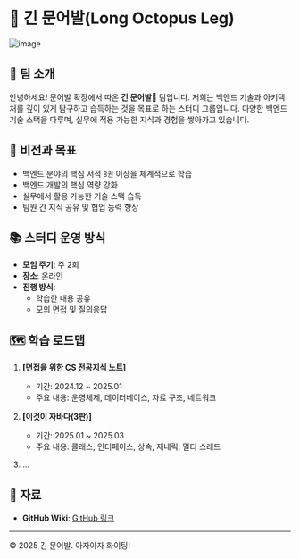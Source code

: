 # 🐙 긴 문어발(Long Octopus Leg)

![image](https://github.com/user-attachments/assets/986f6782-8683-4342-a8ea-5d3644aefa6c)

## 👋 팀 소개
안녕하세요! 문어발 확장에서 따온 **긴 문어발🐙** 팀입니다. 저희는 백엔드 기술과 아키텍처를 깊이 있게 탐구하고 습득하는 것을 목표로 하는 스터디 그룹입니다. 다양한 백엔드 기술 스택을 다루며, 실무에 적용 가능한 지식과 경험을 쌓아가고 있습니다.

## 🚀 비전과 목표
- 백엔드 분야의 핵심 서적 `8권` 이상을 체계적으로 학습
- 백엔드 개발의 핵심 역량 강화
- 실무에서 활용 가능한 기술 스택 습득
- 팀원 간 지식 공유 및 협업 능력 향상

## 📚 스터디 운영 방식
- **모임 주기**: 주 2회
- **장소**: 온라인
- **진행 방식**: 
  - 학습한 내용 공유
  - 모의 면접 및 질의응답


## 🗺️ 학습 로드맵
1. **[면접을 위한 CS 전공지식 노트]**
   - 기간: 2024.12 ~ 2025.01
   - 주요 내용: 운영체제, 데이터베이스, 자료 구조, 네트워크

2. **[이것이 자바다(3판)]**
   - 기간: 2025.01 ~ 2025.03
   - 주요 내용: 클래스, 인터페이스, 상속, 제네릭, 멀티 스레드

3. ...


## 🔗 자료
- **GitHub Wiki**: [GitHub 링크](https://github.com/2025-cs-study/long-octopus-leg/wiki)
---

© 2025 긴 문어발. 아자아자 화이팅!
